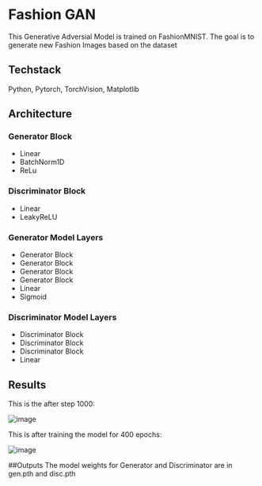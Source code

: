 
# Fashion GAN

This Generative Adversial Model is trained on FashionMNIST. The goal is to generate new Fashion Images based on the dataset




## Techstack
Python, Pytorch, TorchVision, Matplotlib

## Architecture

### Generator Block
- Linear
- BatchNorm1D
- ReLu

### Discriminator Block
- Linear
- LeakyReLU

### Generator Model Layers
- Generator Block
- Generator Block
- Generator Block
- Generator Block
- Linear
- Sigmoid

### Discriminator Model Layers
- Discriminator Block
- Discriminator Block
- Discriminator Block
- Linear

## Results

This is the after step 1000:

![image](https://github.com/user-attachments/assets/6da58d77-7e91-4b71-9800-77fd614b29b8)


This is after training the model for 400 epochs:

![image](https://github.com/user-attachments/assets/95f072a7-d86c-4812-970b-1b2451adfa53)


##Outputs
The model weights for Generator and Discriminator are in gen.pth and disc.pth
